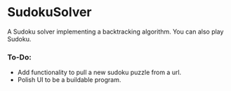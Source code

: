 # SudokuSolver

A Sudoku solver implementing a backtracking algorithm. You can also play Sudoku.

### To-Do: 
- Add functionality to pull a new sudoku puzzle from a url.
- Polish UI to be a buildable program.
